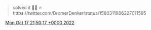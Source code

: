> solved it 💪🏻 🔥 https://twitter\.com/DromerDenker/status/1580311986227011585

<img src="../../media/tweet.ico" width="12" /> [Mon Oct 17 21:50:17 +0000 2022](https://twitter.com/DromerDenker/status/1582126882346061825)